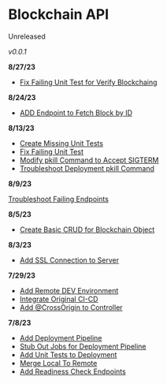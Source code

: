 # Blockchain API
Unreleased

*v0.0.1*

**8/27/23**

- [Fix Failing Unit Test for Verify Blockchain](#34)g

**8/24/23**

- [ADD Endpoint to Fetch Block by ID](#32)

**8/13/23**

- [Create Missing Unit Tests](#24)
- [Fix Failing Unit Test](#26)
- [Modify pkill Command to Accept SIGTERM](#28)
- [Troubleshoot Deployment pkill Command](#30)

**8/9/23**

[Troubleshoot Failing Endpoints](#22)

**8/5/23**

- [Create Basic CRUD for Blockchain Object](#20)

**8/3/23**

- [Add SSL Connection to Server](#15)

**7/29/23**

- [Add Remote DEV Environment](#10)
- [Integrate Original CI-CD](#13)
- [Add @CrossOrigin to Controller](#16)

**7/8/23**

- [Add Deployment Pipeline](#1)
- [Stub Out Jobs for Deployment Pipeline](#3)
- [Add Unit Tests to Deployment](#5)
- [Merge Local To Remote](#7)
- [Add Readiness Check Endpoints](#9)
